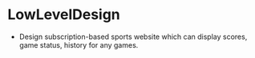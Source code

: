 # LowLevelDesign
- Design subscription-based sports website which can display scores, game status, history for any games.
